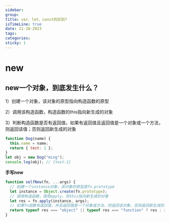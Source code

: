 ```yaml
---
sidebar:
group:
title: var、let、const的区别?
isTimeLine: true
date: 11-10-2023
tags:
categories:
sticky: 1
---
```

# new

## new一个对象，到底发生什么？

1）创建一个对象，该对象的原型指向构造函数的原型

2）调用该构造函数，构造函数的this指向新生成的对象

3）判断构造函数是否有返回值，如果有返回值且返回值是一个对象或一个方法，则返回该值；否则返回新生成的对象

```js
function Dog(name) {
  this.name = name;
  return { test: 1 };
}
let obj = new Dog("ming");
console.log(obj); // {test:1} 
```

**手写new**

```js
function selfNew(fn, ...args) {
  // 创建一个instance对象，该对象的原型是fn.prototype
  let instance = Object.create(fn.prototype);
  // 调用构造函数，使用apply，将this指向新生成的对象
  let res = fn.apply(instance, args);
  // 如果fn函数有返回值，并且返回值是一个对象或方法，则返回该对象，否则返回新生成的instance对象
  return typeof res === "object" || typeof res === "function" ? res : instance;
}
```

















